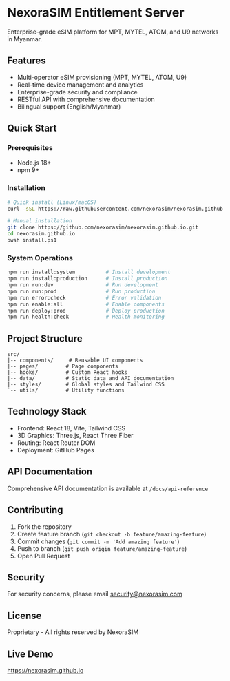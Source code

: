 # NexoraSIM Entitlement Server

Enterprise-grade eSIM platform for MPT, MYTEL, ATOM, and U9 networks in Myanmar.

## Features

- Multi-operator eSIM provisioning (MPT, MYTEL, ATOM, U9)
- Real-time device management and analytics
- Enterprise-grade security and compliance
- RESTful API with comprehensive documentation
- Bilingual support (English/Myanmar)

## Quick Start

### Prerequisites
- Node.js 18+ 
- npm 9+

### Installation

```bash
# Quick install (Linux/macOS)
curl -sSL https://raw.githubusercontent.com/nexorasim/nexorasim.github.io/main/download.sh | bash

# Manual installation
git clone https://github.com/nexorasim/nexorasim.github.io.git
cd nexorasim.github.io
pwsh install.ps1
```

### System Operations

```bash
npm run install:system          # Install development
npm run install:production      # Install production
npm run run:dev                 # Run development
npm run run:prod                # Run production
npm run error:check             # Error validation
npm run enable:all              # Enable components
npm run deploy:prod             # Deploy production
npm run health:check            # Health monitoring
```

## Project Structure

```
src/
|-- components/     # Reusable UI components
|-- pages/         # Page components
|-- hooks/         # Custom React hooks
|-- data/          # Static data and API documentation
|-- styles/        # Global styles and Tailwind CSS
`-- utils/         # Utility functions
```

## Technology Stack

- Frontend: React 18, Vite, Tailwind CSS
- 3D Graphics: Three.js, React Three Fiber
- Routing: React Router DOM
- Deployment: GitHub Pages

## API Documentation

Comprehensive API documentation is available at `/docs/api-reference`

## Contributing

1. Fork the repository
2. Create feature branch (`git checkout -b feature/amazing-feature`)
3. Commit changes (`git commit -m 'Add amazing feature'`)
4. Push to branch (`git push origin feature/amazing-feature`)
5. Open Pull Request

## Security

For security concerns, please email security@nexorasim.com

## License

Proprietary - All rights reserved by NexoraSIM

## Live Demo

https://nexorasim.github.io